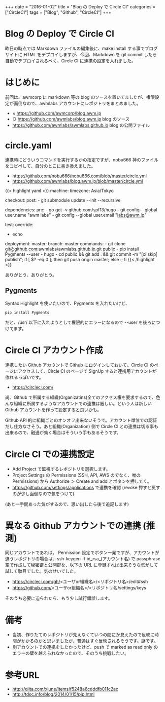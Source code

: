 +++
date = "2016-01-02"
title = "Blog の Deploy で Circle CI"
categories = ["CircleCI"]
tags = ["Blog", "Github", "CircleCI"]
+++

# Blog の Deploy で Circle CI

昨日の時点では Markdown ファイルの編集後に、make install する事でブログサイトに HTML をデプロイしますが、今回、Markdown を git commit したら自動でデプロイされるべく、Circle CI に連携の設定を入れました。

# はじめに

前回は、awmcorp に markdown 等の blog のソースを置いてましたが、権限設定が面倒なので、awmlabs アカウントにレポジトリをまとめました。

 * × https://github.com/awmcorp/blog.awm.jp
 * ○ https://github.com/awmlabs/blog.awm.jp blog のソース
 * https://github.com/awmlabs/awmlabs.github.io blog の公開ファイル

# circle.yaml

連携時にどういうコマンドを実行するかの指定ですが、nobu666 神のファイルをコピペして、自分のとこに書き換えました。

 * https://github.com/nobu666/nobu666.com/blob/master/circle.yml
 * https://github.com/awmlabs/blog.awm.jp/blob/master/circle.yml

{{< highlight yaml >}}
machine:
  timezone: Asia/Tokyo

checkout:
  post:
    - git submodule update --init --recursive

dependencies:
  pre:
    - go get -v github.com/spf13/hugo
    - git config --global user.name "awm labs"
    - git config --global user.email "labs@awm.jp"

test:
  override:
   - echo

deployment:
  master:
    branch: master
    commands:
      - git clone git@github.com:awmlabs/awmlabs.github.io.git public
      - pip install Pygments --user
      - hugo
      - cd public && git add . && git commit -m "[ci skip] publish"; if [ $? -eq 0 ]; then git push origin master; else :; fi
{{< /highlight >}}

ありがとう、ありがとう。

## Pygments

Syntax Highlight を使いたいので、Pygments を入れたいけど、
```
pip install Pygments
```
だと、/usr/ 以下に入れようとして権限的にエラーになるので --user を後ろにつけてます。

# Circle CI アカウント作成

連携したい Github アカウントで Github にログインしておいて。Circle CI のページにアクセスして、Circle CI のページで SignUp すると連携用アカウントが作れるっぽいです。

 * https://circleci.com/

尚、Github で所属する組織(Organizatins)全てのアクセス権を要求するので、色んな組織に所属するようなアカウントでの連携は厳しい。という人は新しい Github アカウントを作って設定すると良いかも。

Github API 的に組織ごとのオンオフ出来ないそうで。アカウント単位での認証だし仕方なさそう。あと組織(Organization) 側で Circle CI との連携は切る事も出来るので、融通が効く場合はそういう手もあるそうです。

# Circle CI での連携設定

 * Add Project で監視するレポジトリを選択します。
 * Project Settings の Permissions (SSH, API, AWS のでなく、唯の Permissions) から Authorize ＞ Create and add とボタンを押してく。
 * https://github.com/settings/applications で連携を確認 (revoke 押すと戻すのが少し面倒なので気をつけて)

(あと一手間あった気がするので、思い出したら後で追記します)

# 異なる Github アカウントでの連携 (推測)

同じアカウントであれば。 Permission 設定でボタン一発ですが、アカウントが違うレポジトリの場合は、ssh-keygen -f id_rsa_(アカウント名) で passphrase 空で作成して秘密鍵と公開鍵を、以下の URL に登録すれば出来そうな気がして試して駄目でした。気のせいでした。

 * https://circleci.com/gh/<ユーザor組織名>/<リポジトリ名>/edit#ssh
 * https://github.com/<ユーザor組織名>/<リポジトリ名/settings/keys

そのうち必要に迫られたら、もう少し試行錯誤します。

# 備考

 * 当初、作りたてのレポジトリが見えなくていつの間にか見えたので反映に時間がかかるのかと思いましたが、普通はすぐ反映されるそうです。謎です。
 * 別アカウントでの連携をしたかったけど、push で marked as read only のエラーの壁を越えられなかったので、そのうち挑戦したい。

# 参考URL

 * http://qiita.com/xlune/items/f5248a6cdddfb011c2ac
 * http://tdoc.info/blog/2014/01/15/pip.html
